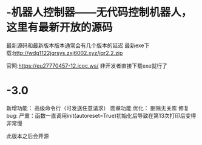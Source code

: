 # -机器人控制器——无代码控制机器人，这里有最新开放的源码
最新源码和最新版本版本通常会有几个版本的延迟
最新exe下载:http://wdg1122jqrsys.zxj6002.xyz/jqr2.2.zip

官网:https://eu27770457-12.icoc.ws/
非开发者直接下载exe就行了
# -3.0
新增功能：
高级命令行（可发送任意请求）
勋章功能
优化：
删除无关库
修复bug:
严重：函数一直调用init(autoreset=True)初始化后导致在第13次打印后变得非常慢

此版本之后会开源
